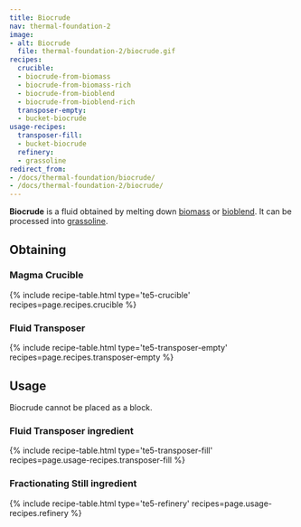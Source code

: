 ```yaml
---
title: Biocrude
nav: thermal-foundation-2
image:
- alt: Biocrude
  file: thermal-foundation-2/biocrude.gif
recipes:
  crucible:
  - biocrude-from-biomass
  - biocrude-from-biomass-rich
  - biocrude-from-bioblend
  - biocrude-from-bioblend-rich
  transposer-empty:
  - bucket-biocrude
usage-recipes:
  transposer-fill:
  - bucket-biocrude
  refinery:
  - grassoline
redirect_from:
- /docs/thermal-foundation/biocrude/
- /docs/thermal-foundation-2/biocrude/
---
```


**Biocrude** is a fluid obtained by melting down
[biomass](/docs/1.12/thermal-foundation-2/pulped-biomass/) or
[bioblend](/docs/1.12/thermal-foundation-2/pulped-bioblend/). It can be processed into
[grassoline](/docs/1.12/thermal-foundation-2/grassoline/).


Obtaining
---------

### Magma Crucible
{% include recipe-table.html type='te5-crucible' recipes=page.recipes.crucible %}

### Fluid Transposer
{% include recipe-table.html type='te5-transposer-empty' recipes=page.recipes.transposer-empty %}


Usage
-----

Biocrude cannot be placed as a block.

### Fluid Transposer ingredient
{% include recipe-table.html type='te5-transposer-fill' recipes=page.usage-recipes.transposer-fill %}

### Fractionating Still ingredient
{% include recipe-table.html type='te5-refinery' recipes=page.usage-recipes.refinery %}
